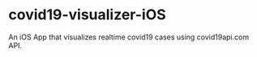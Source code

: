 # covid19-visualizer-iOS
An iOS App that visualizes realtime covid19 cases using covid19api.com API.






